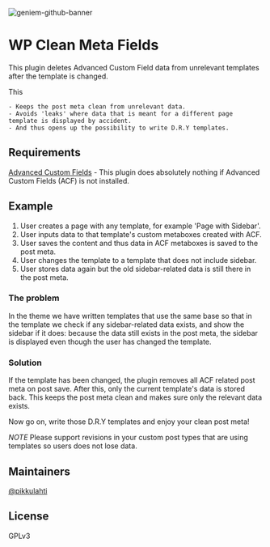 ![geniem-github-banner](https://cloud.githubusercontent.com/assets/5691777/14319886/9ae46166-fc1b-11e5-9630-d60aa3dc4f9e.png)

# WP Clean Meta Fields

This plugin deletes Advanced Custom Field data from unrelevant templates after the template is changed.

This

    - Keeps the post meta clean from unrelevant data.
    - Avoids 'leaks' where data that is meant for a different page template is displayed by accident.
    - And thus opens up the possibility to write D.R.Y templates.

## Requirements
[Advanced Custom Fields](https://advancedcustomfields.com) - This plugin does absolutely nothing if Advanced Custom Fields (ACF) is not installed.

## Example
1. User creates a page with any template, for example 'Page with Sidebar'.
2. User inputs data to that template's custom metaboxes created with ACF.
3. User saves the content and thus data in ACF metaboxes is saved to the post meta.
4. User changes the template to a template that does not include sidebar.
5. User stores data again but the old sidebar-related data is still there in the post meta.

### The problem
In the theme we have written templates that use the same base so that in the template we check if any sidebar-related data exists, and show the sidebar if it does: because the data still exists in the post meta, the sidebar is displayed even though the user has changed the template.


### Solution
If the template has been changed, the plugin removes all ACF related post meta on post save. After this, only the current template's data is stored back.
This keeps the post meta clean and makes sure only the relevant data exists.

Now go on, write those D.R.Y templates and enjoy your clean post meta!

*NOTE* Please support revisions in your custom post types that are using templates so users does not lose data.

## Maintainers

[@pikkulahti](https://github.com/pikkulahti)

## License

GPLv3

